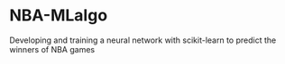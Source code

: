 # NBA-MLalgo
Developing and training a neural network with scikit-learn to predict the winners of NBA games

